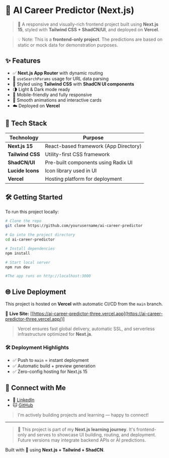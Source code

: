 # 🚀 AI Career Predictor (Next.js)

> 🎯 A responsive and visually-rich frontend project built using **Next.js 15**, styled with **Tailwind CSS + ShadCN/UI**, and deployed on **Vercel**.

> 💡 Note: This is a **frontend-only project**. The predictions are based on static or mock data for demonstration purposes.

## ✨ Features

- ✅ **Next.js App Router** with dynamic routing
- 🧠 `useSearchParams` usage for URL data parsing
- 💅 Styled using **Tailwind CSS** with **ShadCN UI components**
- 🌗 Light & Dark mode ready
- 📱 Mobile-friendly and fully responsive
- 🔄 Smooth animations and interactive cards
- ☁️ Deployed on **Vercel**

## 🧰 Tech Stack

| Technology        | Purpose                                 |
|-------------------|------------------------------------------|
| **Next.js 15**     | React-based framework (App Directory)   |
| **Tailwind CSS**   | Utility-first CSS framework             |
| **ShadCN/UI**      | Pre-built components using Radix UI     |
| **Lucide Icons**   | Icon library used in UI                 |
| **Vercel**         | Hosting platform for deployment         |

## 🛠️ Getting Started

To run this project locally:

```bash
# Clone the repo
git clone https://github.com/yourusername/ai-career-predictor

# Go into the project directory
cd ai-career-predictor

# Install dependencies
npm install

# Start local server
npm run dev

#The app runs on http://localhost:3000
```
## 🌐 Live Deployment

This project is hosted on **Vercel** with automatic CI/CD from the `main` branch.

🔗 **Live Site:** [[https://ai-career-predictor-three.vercel.app](https://ai-career-predictor-three.vercel.app/)]

> Vercel ensures fast global delivery, automatic SSL, and serverless infrastructure optimized for **Next.js**.

### 🛠 Deployment Highlights

- ✅ Push to `main` = instant deployment  
- ✅ Automatic build + preview generation  
- ✅ Zero-config hosting for Next.js 15  

## 👋 Connect with Me

- 🔗 [LinkedIn](https://linkedin.com/in/HarshilBrahmani)
- 🐱 [GitHub](https://github.com/harshilbh2005)

> I'm actively building projects and learning — happy to connect!
---

> 💼 This project is part of my **Next.js learning journey**. It's frontend-only and serves to showcase UI building, routing, and deployment. Future versions may integrate backend APIs or AI predictions.

Built with 💖 using **Next.js + Tailwind + ShadCN**.
